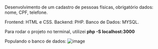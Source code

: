 Desenvolvimento de um cadastro de pessoas físicas, obrigatório dados: nome, CPF, telefone.

Frontend: HTML e CSS.
Backend: PHP.
Banco de Dados: MYSQL.


Para rodar o projeto no terminal, utilizei **php -S localhost:3000**



Populando o banco de dados:
![image](https://github.com/user-attachments/assets/24b51be2-5f12-47e5-b0ef-b63f052043a4)

